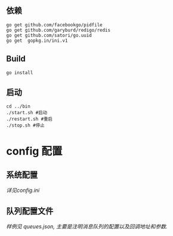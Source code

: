 ## 依赖
```
go get github.com/facebookgo/pidfile
go get github.com/garyburd/redigo/redis
go get github.com/satori/go.uuid
go get  gopkg.in/ini.v1
```
## Build
```
go install
```
## 启动
```
cd ../bin
./start.sh #启动
./restart.sh #重启
./stop.sh #停止
```

# config 配置
## 系统配置
*详见config.ini*

## 队列配置文件
*样例见 queues.json, 主要是注明消息队列的配置以及回调地址和参数.*

